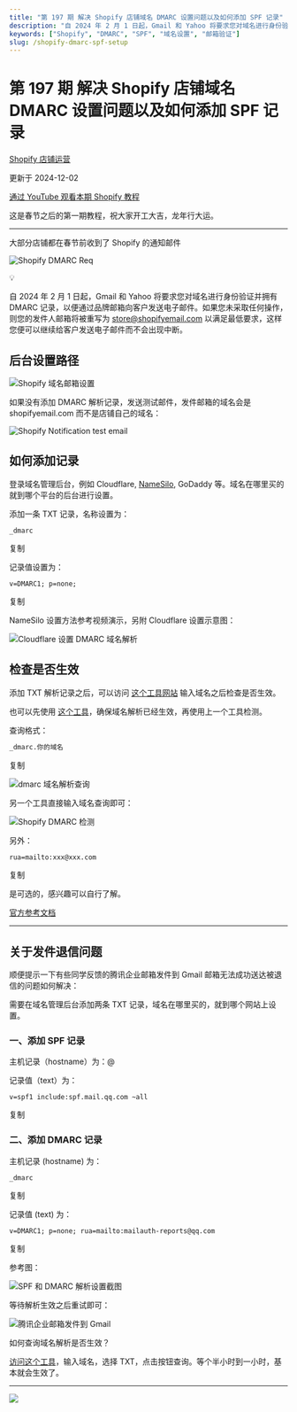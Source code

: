 ```yaml
---
title: "第 197 期 解决 Shopify 店铺域名 DMARC 设置问题以及如何添加 SPF 记录"
description: "自 2024 年 2 月 1 日起，Gmail 和 Yahoo 将要求您对域名进行身份验证并拥有 DMARC 记录，以便通过品牌邮箱向客户发送电子邮件。如果您未采取任何操作，则您的发件人邮箱将被重写为 store@shopifyemail.com 以满足最低要求。"
keywords: ["Shopify", "DMARC", "SPF", "域名设置", "邮箱验证"]
slug: /shopify-dmarc-spf-setup
---
```


# 第 197 期 解决 Shopify 店铺域名 DMARC 设置问题以及如何添加 SPF 记录

[Shopify 店铺运营](https://shopify2006.com/tag/shopify-dian-pu-yun-ying/)

更新于 2024-12-02

[通过 YouTube 观看本期 Shopify 教程](https://youtu.be/3QCUfrkd1Kc)

这是春节之后的第一期教程，祝大家开工大吉，龙年行大运。

---

大部分店铺都在春节前收到了 Shopify 的通知邮件

![Shopify DMARC Req](https://shopify2006.com/content/images/2024/02/Shopify-DMARC-Req.webp)

💡

自 2024 年 2 月 1 日起，Gmail 和 Yahoo 将要求您对域名进行身份验证并拥有 DMARC 记录，以便通过品牌邮箱向客户发送电子邮件。如果您未采取任何操作，则您的发件人邮箱将被重写为 store@shopifyemail.com 以满足最低要求，这样您便可以继续给客户发送电子邮件而不会出现中断。

## 后台设置路径

![Shopify 域名邮箱设置](https://shopify2006.com/content/images/2024/02/Shopify-------.webp)

如果没有添加 DMARC 解析记录，发送测试邮件，发件邮箱的域名会是 shopifyemail.com 而不是店铺自己的域名：

![Shopify Notification test email](https://shopify2006.com/content/images/2024/02/Shopify-Notification-test-email-1.webp)

## 如何添加记录

登录域名管理后台，例如 Cloudflare, [NameSilo](https://www.bilibili.com/video/BV1eY411p7xT/?p=4&share_source=copy_web), GoDaddy 等。域名在哪里买的就到哪个平台的后台进行设置。

添加一条 TXT 记录，名称设置为：

```text
_dmarc
```

复制

记录值设置为：

```text
v=DMARC1; p=none;
```

复制

NameSilo 设置方法参考视频演示，另附 Cloudflare 设置示意图：

![Cloudflare 设置 DMARC 域名解析](https://shopify2006.com/content/images/2024/02/Cloudflare----DMARC-----.webp)

## 检查是否生效

添加 TXT 解析记录之后，可以访问 [这个工具网站](https://dmarcian.com/dmarc-inspector/) 输入域名之后检查是否生效。

也可以先使用 [这个工具](https://www.ssleye.com/ssltool/dns_check.html)，确保域名解析已经生效，再使用上一个工具检测。

查询格式：

```txt
_dmarc.你的域名
```

复制

![dmarc 域名解析查询](https://shopify2006.com/content/images/2024/02/dmarc-------.webp)

另一个工具直接输入域名查询即可：

![Shopify DMARC 检测](https://shopify2006.com/content/images/2024/02/Shopify-DMARC---.webp)

另外：

```txt
rua=mailto:xxx@xxx.com
```

复制

是可选的，感兴趣可以自行了解。

[官方参考文档](https://help.shopify.com/zh-CN/manual/intro-to-shopify/initial-setup/setup-your-email)

---

## 关于发件退信问题

顺便提示一下有些同学反馈的腾讯企业邮箱发件到 Gmail 邮箱无法成功送达被退信的问题如何解决：

需要在域名管理后台添加两条 TXT 记录，域名在哪里买的，就到哪个网站上设置。

### 一、添加 SPF 记录

主机记录（hostname）为：@

记录值（text）为：

```text
v=spf1 include:spf.mail.qq.com ~all
```

复制

### 二、添加 DMARC 记录

主机记录 (hostname) 为：

```text
_dmarc
```

复制

记录值 (text) 为：

```text
v=DMARC1; p=none; rua=mailto:mailauth-reports@qq.com
```

复制

参考图：

![SPF 和 DMARC 解析设置截图](https://shopify2006.com/content/images/2024/05/SPF---DMARC-------.webp)

等待解析生效之后重试即可：

![腾讯企业邮箱发件到 Gmail](https://shopify2006.com/content/images/2024/05/----------Gmail.webp)

如何查询域名解析是否生效？

[访问这个工具](https://www.ssleye.com/ssltool/dns_check.html)，输入域名，选择 TXT，点击按钮查询。等个半小时到一小时，基本就会生效了。

---

![](https://shopify2006.com/assets/built/shopify2006.ico?v=08074ad452)